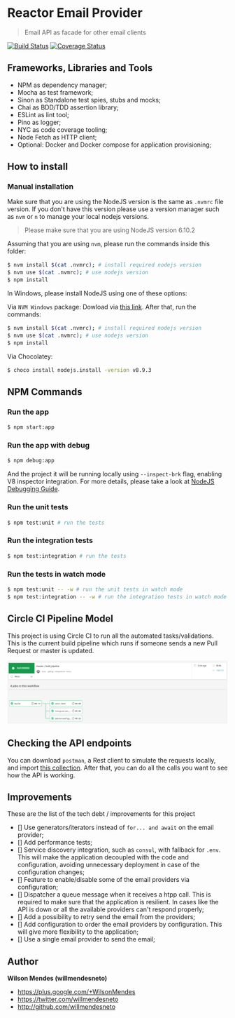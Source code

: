 # Reactor Email Provider

> Email API as facade for other email clients


[![Build Status](https://circleci.com/gh/willmendesneto/reactor-email-facade.svg?style=shield)](https://circleci.com/gh/willmendesneto/reactor-email-facade)
[![Coverage Status](https://coveralls.io/repos/github/willmendesneto/reactor-email-facade/badge.svg?branch=master)](https://coveralls.io/github/willmendesneto/reactor-email-facade?branch=master)


## Frameworks, Libraries and Tools

- NPM as dependency manager;
- Mocha as test framework;
- Sinon as Standalone test spies, stubs and mocks;
- Chai as BDD/TDD assertion library;
- ESLint as lint tool;
- Pino as logger;
- NYC as code coverage tooling;
- Node Fetch as HTTP client;
- Optional: Docker and Docker compose for application provisioning;


## How to install

### Manual installation

Make sure that you are using the NodeJS version is the same as `.nvmrc` file version. If you don't have this version please use a version manager such as `nvm` or `n` to manage your local nodejs versions.

> Please make sure that you are using NodeJS version 6.10.2

Assuming that you are using `nvm`, please run the commands inside this folder:

```bash
$ nvm install $(cat .nvmrc); # install required nodejs version
$ nvm use $(cat .nvmrc); # use nodejs version
$ npm install
```

In Windows, please install NodeJS using one of these options:

Via `NVM Windows` package: Dowload via [this link](https://github.com/coreybutler/nvm-windows). After that, run the commands:

```bash
$ nvm install $(cat .nvmrc); # install required nodejs version
$ nvm use $(cat .nvmrc); # use nodejs version
$ npm install
```

Via Chocolatey:

```bash
$ choco install nodejs.install -version v8.9.3
```

## NPM Commands

### Run the app

```bash
$ npm start:app
```


### Run the app with debug

```bash
$ npm debug:app
```

And the project it will be running locally using `--inspect-brk` flag, enabling V8 inspector integration. For more details, please take a look at [NodeJS Debugging Guide](https://nodejs.org/en/docs/guides/debugging-getting-started/).

### Run the unit tests

```bash
$ npm test:unit # run the tests
```

### Run the integration tests

```bash
$ npm test:integration # run the tests
```


### Run the tests in watch mode

```bash
$ npm test:unit -- -w # run the unit tests in watch mode
$ npm test:integration -- -w # run the integration tests in watch mode
```


## Circle CI Pipeline Model

This project is using Circle CI to run all the automated tasks/validations. This is the current build pipeline which runs if someone sends a new Pull Request or master is updated.


![Circle CI Pipeline](./docs/circle-ci-pipeline.png)

## Checking the API endpoints

You can download `postman`, a Rest client to simulate the requests locally, and import [this collection](./docs/REACTOR_EMAIL.postman_collection.json). After that, you can do all the calls you want to see how the API is working.


## Improvements

These are the list of the tech debt / improvements for this project

- [] Use generators/iterators instead of `for... and await` on the email provider;
- [] Add performance tests;
- [] Service discovery integration, such as `consul`, with fallback for `.env`. This will make the application decoupled with the code and configuration, avoiding unnecessary deployment in case of the configuration changes;
- [] Feature to enable/disable some of the email providers via configuration;
- [] Dispatcher a queue message when it receives a htpp call. This is required to make sure that the application is resilient. In cases like the API is down or all the available providers can't respond properly;
- [] Add a possibility to retry send the email from the providers;
- [] Add configuration to order the email providers by configuration. This will give more flexibility to the application;
- [] Use a single email provider to send the email;



## Author

**Wilson Mendes (willmendesneto)**
+ <https://plus.google.com/+WilsonMendes>
+ <https://twitter.com/willmendesneto>
+ <http://github.com/willmendesneto>
